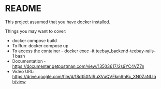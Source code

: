 # README
This project assumed that you have docker installed.

Things you may want to cover:

* docker compose build
* To Run: docker compose up
* To access the container - docker exec -it teebay_backend-teebay-rails-1 bash
* Documentation - https://documenter.getpostman.com/view/13503617/2s9YC4VZ7n
* Video URL: https://drive.google.com/file/d/18dt5XNlRuXVuQVEkm9hKc_XN0ZaNLIqb/view
